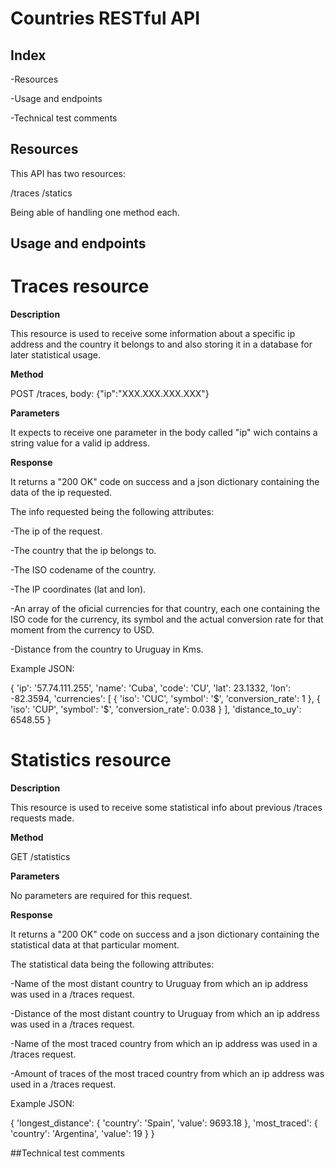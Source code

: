 # Countries RESTful API

## Index

-Resources

-Usage and endpoints

-Technical test comments


## Resources 

This API has two resources:

/traces
/statics

Being able of handling one method each.

## Usage and endpoints

# Traces resource

**Description**

This resource is used to receive some information about a specific ip address and the country it belongs to and also storing it in a database for later statistical usage.

**Method**

POST /traces, body: {"ip":"XXX.XXX.XXX.XXX"}

**Parameters**

It expects to receive one parameter in the body called "ip" wich contains a string value for a valid ip address.

**Response**

It returns a "200 OK" code on success and a json dictionary containing the data of the ip requested.

The info requested being the following attributes:

-The ip of the request.

-The country that the ip belongs to.

-The ISO codename of the country.

-The IP coordinates (lat and lon).

-An array of the oficial currencies for that country, each one containing the ISO code for the currency, its symbol and the actual conversion rate for that moment from the currency to USD.

-Distance from the country to Uruguay in Kms.

Example JSON:

{
  'ip': '57.74.111.255',
  'name': 'Cuba', 
  'code': 'CU', 
  'lat': 23.1332, 
  'lon': -82.3594, 
  'currencies': 
  [
    {
      'iso': 'CUC', 
      'symbol': '$', 
      'conversion_rate': 1
    }, 
    {
      'iso': 'CUP', 
      'symbol': '$', 
      'conversion_rate': 0.038
    }
  ], 
  'distance_to_uy': 6548.55
}

# Statistics resource

**Description**

This resource is used to receive some statistical info about previous /traces requests made.

**Method**

GET /statistics

**Parameters**

No parameters are required for this request.

**Response**

It returns a "200 OK" code on success and a json dictionary containing the statistical data at that particular moment.

The statistical data being the following attributes:

-Name of the most distant country to Uruguay from which an ip address was used in a /traces request.

-Distance of the most distant country to Uruguay from which an ip address was used in a /traces request.

-Name of the most traced country from which an ip address was used in a /traces request.

-Amount of traces of the most traced country from which an ip address was used in a /traces request.

Example JSON:

{
  'longest_distance': 
  {
    'country': 'Spain', 
    'value': 9693.18
  }, 
  'most_traced': 
  {
    'country': 'Argentina', 
    'value': 19
  }
}

##Technical test comments

